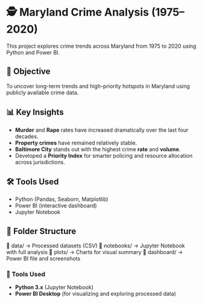 # 🕵️ Maryland Crime Analysis (1975–2020)

This project explores crime trends across Maryland from 1975 to 2020 using Python and Power BI.

## 🧠 Objective
To uncover long-term trends and high-priority hotspots in Maryland using publicly available crime data.

## 📊 Key Insights
- **Murder** and **Rape** rates have increased dramatically over the last four decades.
- **Property crimes** have remained relatively stable.
- **Baltimore City** stands out with the highest crime **rate** and **volume**.
- Developed a **Priority Index** for smarter policing and resource allocation across jurisdictions.

## 🛠 Tools Used
- Python (Pandas, Seaborn, Matplotlib)
- Power BI (interactive dashboard)
- Jupyter Notebook

## 📁 Folder Structure

📁 data/ → Processed datasets (CSV)
📁 notebooks/ → Jupyter Notebook with full analysis
📁 plots/ → Charts for visual summary
📁 dashboard/ → Power BI file and screenshots

### 🔧 Tools Used

- **Python 3.x** (Jupyter Notebook)
- **Power BI Desktop** (for visualizing and exploring processed data)
